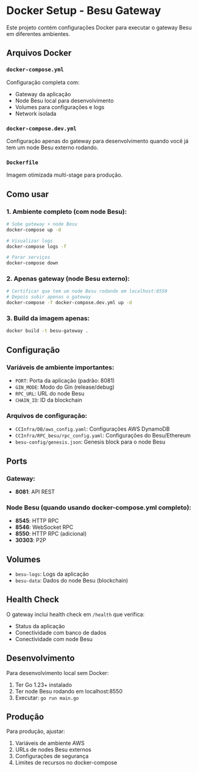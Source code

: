 # Docker Setup - Besu Gateway

Este projeto contém configurações Docker para executar o gateway Besu em diferentes ambientes.

## Arquivos Docker

### `docker-compose.yml`
Configuração completa com:
- Gateway da aplicação
- Node Besu local para desenvolvimento
- Volumes para configurações e logs
- Network isolada

### `docker-compose.dev.yml`
Configuração apenas do gateway para desenvolvimento quando você já tem um node Besu externo rodando.

### `Dockerfile`
Imagem otimizada multi-stage para produção.

## Como usar

### 1. Ambiente completo (com node Besu):
```bash
# Sobe gateway + node Besu
docker-compose up -d

# Visualizar logs
docker-compose logs -f

# Parar serviços
docker-compose down
```

### 2. Apenas gateway (node Besu externo):
```bash
# Certificar que tem um node Besu rodando em localhost:8550
# Depois subir apenas o gateway
docker-compose -f docker-compose.dev.yml up -d
```

### 3. Build da imagem apenas:
```bash
docker build -t besu-gateway .
```

## Configuração

### Variáveis de ambiente importantes:
- `PORT`: Porta da aplicação (padrão: 8081)
- `GIN_MODE`: Modo do Gin (release/debug)
- `RPC_URL`: URL do node Besu
- `CHAIN_ID`: ID da blockchain

### Arquivos de configuração:
- `CCInfra/DB/aws_config.yaml`: Configurações AWS DynamoDB
- `CCInfra/RPC_besu/rpc_config.yaml`: Configurações do Besu/Ethereum
- `besu-config/genesis.json`: Genesis block para o node Besu

## Ports

### Gateway:
- **8081**: API REST

### Node Besu (quando usando docker-compose.yml completo):
- **8545**: HTTP RPC
- **8546**: WebSocket RPC  
- **8550**: HTTP RPC (adicional)
- **30303**: P2P

## Volumes

- `besu-logs`: Logs da aplicação
- `besu-data`: Dados do node Besu (blockchain)

## Health Check

O gateway inclui health check em `/health` que verifica:
- Status da aplicação
- Conectividade com banco de dados
- Conectividade com node Besu

## Desenvolvimento

Para desenvolvimento local sem Docker:
1. Ter Go 1.23+ instalado
2. Ter node Besu rodando em localhost:8550
3. Executar: `go run main.go`

## Produção

Para produção, ajustar:
1. Variáveis de ambiente AWS
2. URLs de nodes Besu externos
3. Configurações de segurança
4. Limites de recursos no docker-compose
